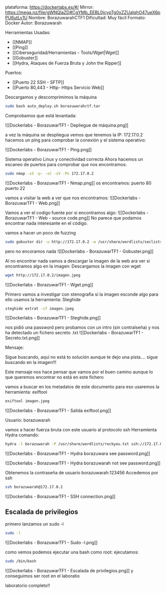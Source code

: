 plataforma: https://dockerlabs.es/#/
Mirror: https://mega.nz/file/gWNQlaZD#CgYMb_EEBL0jcypTg0xZZUaIqhO47ueX6pPU6utLy1U
Nombre: BorazuwarahCTF1
Dificultad: Muy fácil
Formato: Docker
Autor: Borazuwarah

Herramientas Usadas:
- [[NMAP]]
- [[Ping]]
- [[Ciberseguridad/Herramientas - Tools/Wget|Wget]]
- [[Gobuster]]
- [[Hydra, Ataques de Fuerza Bruta y John the Ripper]]

Puertos:
- [[Puerto 22 SSH - SFTP]]
- [[Puerto 80,443 - Http- Https Servicio Web]]

Descargamos y descomprimimos la máquina

```sh fold:"Levantamos la maquina en docker"
sudo bash auto_deploy.sh borazuwarahctf.tar 
```

Comprobamos que está levantada:

![[Dockerlabs - BorazuwarTF1 - Depliegue de máquina.png]]

a vez la máquina se despliegua vemos que tenemos la IP: 172.17.0.2
hacemos un ping para comprobar la conexión y el sistema operativo:

![[Dockerlabs - BorazuwarTF1 - Ping.png]]

Sistema operativo Linux y conectividad correcta
Ahora hacemos un escaneo de puertos para comprobar que nos encontramos:

```sh fold:"Nmap"
sudo nmap -sS -p- -sC -sV -Pn 172.17.0.2
```


![[Dockerlabs - BorazuwarTF1 - Nmap.png]]
os encontramos:
puerto 80 
puerto 22

vamos a visitar la web a ver que nos encontramos:
![[Dockerlabs - BorazuwarTF1 - Web.png]]

Vamos a ver el codigo fuente por si encontramos algo:
![[Dockerlabs - BorazuwarTF1 - Web - source code.png]]
No parece que podamos encontrar nada interesante en el código.

vamos a hacer un poco de fuzzing


```sh fold:"Gobuster para buscar contenido web"
sudo gobuster dir -u http://172.17.0.2 -w /usr/share/wordlists/seclists/Discovery/Web-Content/directory-list-2.3-medium.txt 
```



pero no encoramos nada
![[Dockerlabs - BorazuwarTF1 - Gobuster.png]]

Al no encontrar nada vamos a descargar la imagen de la web ara ver si encontramos algo en la imagen:
Descargamos la imagen con wget

```sh fold:"wget para descargar contenido"
wget http://172.17.0.2/imagen.jpeg
```

![[Dockerlabs - BorazuwarTF1 - Wget.png]]

Primero vamos a investigar con stenografia si la imagen esconde algo
para ello usamos la herramienta:
Steghide

```sh fold:"Extraer datos de un fichero"
steghide extrat -sf imagen.jpeg
```



![[Dockerlabs - BorazuwarTF1 - Steghide.png]]


nos pidió una password pero probamos con un intro (sin contralseña) y nos ha detectado un fichero secreto .txt
![[Dockerlabs - BorazuwarTF1 - Secreto.txt.png]]

Mensaje: 

Sigue buscando, aquí no está to solución
aunque te dejo una pista....
sigue buscando en la imagen!!!


Este mensaje nos hace pensar que vamos por el buen camino aunque lo que queremos encontrar no está en este fichero

vamos a  buscar en los metadatos de este documento
para eso usaremos la herramienta: exiftool

```sh fold:"Ver los metadatos de un fichero"
exiftool imagen.jpeg
```

![[Dockerlabs - BorazuwarTF1 - Salida exiftool.png]]

Usuario: borazuwarah

vamos a hacer fuerza bruta con este usuario al protocolo ssh
Herramienta Hydra
comando:

```sh fold:"Hydra para hacer fuerza bruta al protocolo ssh"
hydra -l borazuwarah -P /usr/share/wordlists/rockyou.txt ssh://172.17.0.2
```

![[Dockerlabs - BorazuwarTF1 - Hydra borazuwara see password.png]]

![[Dockerlabs - BorazuwarTF1 - Hydra borazuwarah not see password.png]]

Obtenemos la contraseña de usuario borazuwarah:123456
Accedemos por ssh

```sh fold:"Conexion por ssh"
ssh borazuwarah@172.17.0.2
```

![[Dockerlabs - BorazuwarTF1 - SSH connection.png]]

## Escalada de privilegios
primero lanzamos un sudo -l 
```sh fold:"sudo -l para ver si se puede ejecutar algo como root"
sudo -l
```


![[Dockerlabs - BorazuwarTF1 - Sudo -l.png]]

como vemos podemos ejecutar una bash como root:
ejecutamos:

```sh fold:"Abusando de bash"
sudo /bin/bash
```


![[Dockerlabs - BorazuwarTF1 - Escalada de privilegios.png]]
y conseguimos ser root en el laboratio

laboratorio completo!!



